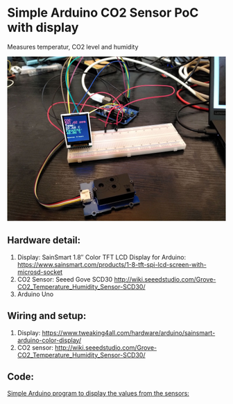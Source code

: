 # Simple Arduino CO2 Sensor PoC with display
Measures temperatur, CO2 level and humidity

![Poc Image](/images/co2-sens.jpg)

## Hardware detail:
1. Display: SainSmart 1.8″ Color TFT LCD Display for Arduino:
https://www.sainsmart.com/products/1-8-tft-spi-lcd-screen-with-microsd-socket
2. CO2 Sensor: Seeed Gove SCD30
http://wiki.seeedstudio.com/Grove-CO2_Temperature_Humidity_Sensor-SCD30/
3. Arduino Uno

## Wiring and setup:
1. Display:
https://www.tweaking4all.com/hardware/arduino/sainsmart-arduino-color-display/
2. CO2 sensor:
http://wiki.seeedstudio.com/Grove-CO2_Temperature_Humidity_Sensor-SCD30/

## Code:
[Simple Arduino program to display the values from the sensors:](./display_co2.ino)
